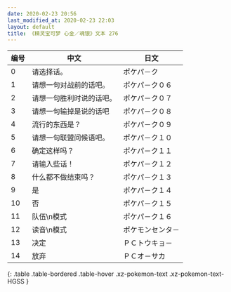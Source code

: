 ```yaml
---
date: 2020-02-23 20:56
last_modified_at: 2020-02-23 22:03
layout: default
title: 《精灵宝可梦 心金／魂银》文本 276
---
```

| 编号 | 中文 | 日文 |
| ---- | ---- | ---- |
| 0 | 请选择话。 | ポケパ－ク |
| 1 | 请想一句对战前的话吧。 | ポケパ－ク０６ |
| 2 | 请想一句胜利时说的话吧。 | ポケパ－ク０７ |
| 3 | 请想一句输掉是说的话吧 | ポケパ－ク０８ |
| 4 | 流行的东西是？ | ポケパ－ク０９ |
| 5 | 请想一句联盟问候语吧。 | ポケパ－ク１０ |
| 6 | 确定这样吗？ | ポケパ－ク１１ |
| 7 | 请输入些话！ | ポケパ－ク１２ |
| 8 | 什么都不做结束吗？ | ポケパ－ク１３ |
| 9 | 是 | ポケパ－ク１４ |
| 10 | 否 | ポケパ－ク１５ |
| 11 | 队伍\n模式 | ポケパ－ク１６ |
| 12 | 读音\n模式 | ポケモンセンタ－ |
| 13 | 决定 | ＰＣトウキョ－ |
| 14 | 放弃 | ＰＣオ－サカ |
{: .table .table-bordered .table-hover .xz-pokemon-text .xz-pokemon-text-HGSS }
